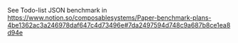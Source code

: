 See Todo-list JSON benchmark in https://www.notion.so/composablesystems/Paper-benchmark-plans-4be1362ac3a246978daf647c4d73496e#7da2497594d748c9a687b8ce1ea8d94e
